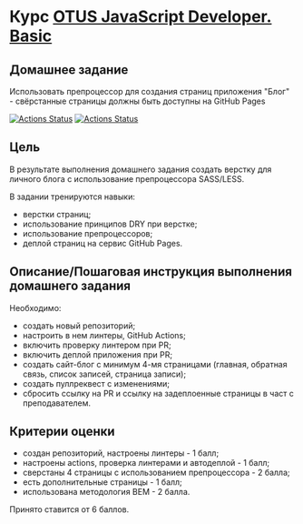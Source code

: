 # Курс [OTUS JavaScript Developer. Basic](https://otus.ru/lessons/javascript-basic/)

## Домашнее задание

Использовать препроцессор для создания страниц приложения "Блог" - свёрстанные страницы должны быть доступны на GitHub Pages

[![Actions Status](https://github.com/alexey-sidorov-dev/otus-javascript-blog/workflows/PR%20Sanity%20Check/badge.svg)](https://github.com/alexey-sidorov-dev/otus-javascript-blog/actions)
[![Actions Status](https://github.com/alexey-sidorov-dev/otus-javascript-blog/workflows/Deploy%20to%20GitHub%20Pages/badge.svg)](https://alexey-sidorov-dev.github.io/otus-javascript-blog)

## Цель

В результате выполнения домашнего задания создать верстку для личного блога с использование препроцессора SASS/LESS.

В задании тренируются навыки:

- верстки страниц;
- использование принципов DRY при верстке;
- использование препроцессоров;
- деплой страниц на сервис GitHub Pages.

## Описание/Пошаговая инструкция выполнения домашнего задания

Необходимо:

- создать новый репозиторий;
- настроить в нем линтеры, GitHub Actions;
- включить проверку линтером при PR;
- включить деплой приложения при PR;
- создать сайт-блог с минимум 4-мя страницами (главная, обратная связь, список записей, страница записи);
- создать пуллреквест с изменениями;
- сбросить ссылку на PR и ссылку на задеплоенные страницы в част с преподавателем.

## Критерии оценки

- создан репозиторий, настроены линтеры - 1 балл;
- настроены actions, проверка линтерами и автодеплой - 1 балл;
- сверстаны 4 страницы с использованием препроцессора - 2 балла;
- есть дополнительные страницы - 1 балл;
- использована методология BEM - 2 балла.

Принято ставится от 6 баллов.
